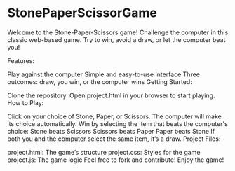 # StonePaperScissorGame
Welcome to the Stone-Paper-Scissors game! Challenge the computer in this classic web-based game. Try to win, avoid a draw, or let the computer beat you!

Features:

Play against the computer
Simple and easy-to-use interface
Three outcomes: draw, you win, or the computer wins
Getting Started:

Clone the repository.
Open project.html in your browser to start playing.
How to Play:

Click on your choice of Stone, Paper, or Scissors.
The computer will make its choice automatically.
Win by selecting the item that beats the computer's choice:
Stone beats Scissors
Scissors beats Paper
Paper beats Stone
If both you and the computer select the same item, it’s a draw.
Project Files:

project.html: The game’s structure
project.css: Styles for the game
project.js: The game logic
Feel free to fork and contribute! Enjoy the game!


